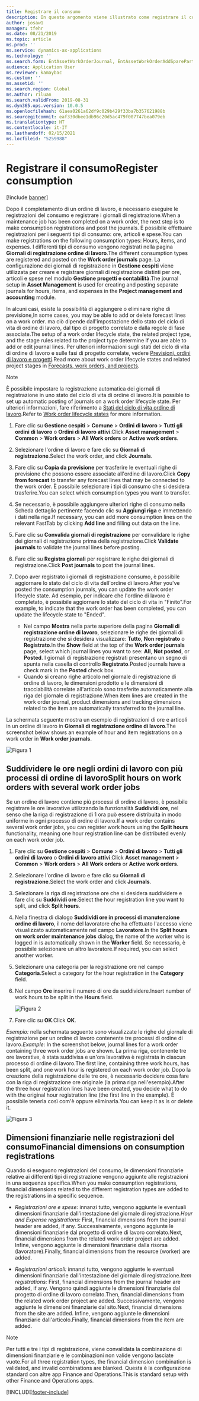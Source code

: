 ```yaml
---
title: Registrare il consumo
description: In questo argomento viene illustrato come registrare il consumo in Gestione cespiti.
author: josaw1
manager: tfehr
ms.date: 08/21/2019
ms.topic: article
ms.prod: ''
ms.service: dynamics-ax-applications
ms.technology: ''
ms.search.form: EntAssetWorkOrderJournal, EntAssetWorkOrderAddSparePart
audience: Application User
ms.reviewer: kamaybac
ms.custom: ''
ms.assetid: ''
ms.search.region: Global
ms.author: riluan
ms.search.validFrom: 2019-08-31
ms.dyn365.ops.version: 10.0.5
ms.openlocfilehash: 61aea0261a62df9c029b429f33ba7b357621988b
ms.sourcegitcommit: eaf330dbee1db96c20d5ac479f007747bea079eb
ms.translationtype: HT
ms.contentlocale: it-IT
ms.lasthandoff: 02/15/2021
ms.locfileid: "5259988"
---
```

# <a name="register-consumption"></a><span data-ttu-id="aac21-103">Registrare il consumo</span><span class="sxs-lookup"><span data-stu-id="aac21-103">Register consumption</span></span>

[!include [banner](../../includes/banner.md)]

 

<span data-ttu-id="aac21-104">Dopo il completamento di un ordine di lavoro, è necessario eseguire le registrazioni del consumo e registrare i giornali di registrazione.</span><span class="sxs-lookup"><span data-stu-id="aac21-104">When a maintenance job has been completed on a work order, the next step is to make consumption registrations and post the journals.</span></span> <span data-ttu-id="aac21-105">È possibile effettuare registrazioni per i seguenti tipi di consumo: ore, articoli e spese.</span><span class="sxs-lookup"><span data-stu-id="aac21-105">You can make registrations on the following consumption types: Hours, items, and expenses.</span></span> <span data-ttu-id="aac21-106">I differenti tipi di consumo vengono registrati nella pagina **Giornali di registrazione ordine di lavoro**.</span><span class="sxs-lookup"><span data-stu-id="aac21-106">The different consumption types are registered and posted on the **Work order journals** page.</span></span> <span data-ttu-id="aac21-107">La configurazione dei giornali di registrazione in **Gestione cespiti** viene utilizzata per creare e registrare giornali di registrazione distinti per ore, articoli e spese nel modulo **Gestione progetti e contabilità**.</span><span class="sxs-lookup"><span data-stu-id="aac21-107">The journal setup in **Asset Management** is used for creating and posting separate journals for hours, items, and expenses in the **Project management and accounting** module.</span></span>

<span data-ttu-id="aac21-108">In alcuni casi, esiste la possibilità di aggiungere o eliminare righe di previsione,</span><span class="sxs-lookup"><span data-stu-id="aac21-108">In some cases, you may be able to add or delete forecast lines on a work order.</span></span> <span data-ttu-id="aac21-109">ma ciò dipende dall'impostazione dello stato del ciclo di vita di ordine di lavoro, dal tipo di progetto correlato e dalla regole di fase associate.</span><span class="sxs-lookup"><span data-stu-id="aac21-109">The setup of a work order lifecycle state, the related project type, and the stage rules related to the project type determine if you are able to add or edit journal lines.</span></span> <span data-ttu-id="aac21-110">Per ulteriori informazioni sugli stati del ciclo di vita di ordine di lavoro e sulle fasi di progetto correlate, vedere [Previsioni, ordini di lavoro e progetti](../integration-to-project-management-and-accounting/forecasts-work-orders-and-projects.md).</span><span class="sxs-lookup"><span data-stu-id="aac21-110">Read more about work order lifecycle states and related project stages in [Forecasts, work orders, and projects](../integration-to-project-management-and-accounting/forecasts-work-orders-and-projects.md).</span></span>

>[!NOTE]
><span data-ttu-id="aac21-111">È possibile impostare la registrazione automatica dei giornali di registrazione in uno stato del ciclo di vita di ordine di lavoro.</span><span class="sxs-lookup"><span data-stu-id="aac21-111">It is possible to set up automatic posting of journals on a work order lifecycle state.</span></span> <span data-ttu-id="aac21-112">Per ulteriori informazioni, fare riferimento a [Stati del ciclo di vita ordine di lavoro](../setup-for-work-orders/work-order-lifecycle-states.md).</span><span class="sxs-lookup"><span data-stu-id="aac21-112">Refer to [Work order lifecycle states](../setup-for-work-orders/work-order-lifecycle-states.md) for more information.</span></span>

1. <span data-ttu-id="aac21-113">Fare clic su **Gestione cespiti** > **Comune** > **Ordini di lavoro** > **Tutti gli ordini di lavoro** o **Ordini di lavoro attivi**.</span><span class="sxs-lookup"><span data-stu-id="aac21-113">Click **Asset management** > **Common** > **Work orders** > **All Work orders** or **Active work orders**.</span></span>

2. <span data-ttu-id="aac21-114">Selezionare l'ordine di lavoro e fare clic su **Giornali di registrazione**.</span><span class="sxs-lookup"><span data-stu-id="aac21-114">Select the work order, and click **Journals**.</span></span>

3. <span data-ttu-id="aac21-115">Fare clic su **Copia da previsione** per trasferire le eventuali righe di previsione che possono essere associate all'ordine di lavoro.</span><span class="sxs-lookup"><span data-stu-id="aac21-115">Click **Copy from forecast** to transfer any forecast lines that may be connected to the work order.</span></span> <span data-ttu-id="aac21-116">È possibile selezionare i tipi di consumo che si desidera trasferire.</span><span class="sxs-lookup"><span data-stu-id="aac21-116">You can select which consumption types you want to transfer.</span></span>

4. <span data-ttu-id="aac21-117">Se necessario, è possibile aggiungere ulteriori righe di consumo nella Scheda dettaglio pertinente facendo clic su **Aggiungi riga** e immettendo i dati nella riga.</span><span class="sxs-lookup"><span data-stu-id="aac21-117">If necessary, you can add more consumption lines on the relevant FastTab by clicking **Add line** and filling out data on the line.</span></span>

5. <span data-ttu-id="aac21-118">Fare clic su **Convalida giornali di registrazione** per convalidare le righe dei giornali di registrazione prima della registrazione.</span><span class="sxs-lookup"><span data-stu-id="aac21-118">Click **Validate journals** to validate the journal lines before posting.</span></span>

6. <span data-ttu-id="aac21-119">Fare clic su **Registra giornali** per registrare le righe dei giornali di registrazione.</span><span class="sxs-lookup"><span data-stu-id="aac21-119">Click **Post journals** to post the journal lines.</span></span>

7. <span data-ttu-id="aac21-120">Dopo aver registrato i giornali di registrazione consumo, è possibile aggiornare lo stato del ciclo di vita dell'ordine di lavoro.</span><span class="sxs-lookup"><span data-stu-id="aac21-120">After you've posted the consumption journals, you can update the work order lifecycle state.</span></span> <span data-ttu-id="aac21-121">Ad esempio, per indicare che l'ordine di lavoro è completato, è possibile aggiornare lo stato del ciclo di vita in "Finito".</span><span class="sxs-lookup"><span data-stu-id="aac21-121">For example, to indicate that the work order has been completed, you can update the lifecycle state to "Ended".</span></span>

    - <span data-ttu-id="aac21-122">Nel campo **Mostra** nella parte superiore della pagina **Giornali di registrazione ordine di lavoro**, selezionare le righe dei giornali di registrazione che si desidera visualizzare: **Tutto**, **Non registrato** o **Registrato**.</span><span class="sxs-lookup"><span data-stu-id="aac21-122">In the **Show** field at the top of the **Work order journals** page, select which journal lines you want to see: **All**, **Not posted**, or **Posted**.</span></span> <span data-ttu-id="aac21-123">I giornali di registrazione registrati presentano un segno di spunta nella casella di controllo **Registrato**.</span><span class="sxs-lookup"><span data-stu-id="aac21-123">Posted journals have a check mark in the **Posted** check box.</span></span>  
    - <span data-ttu-id="aac21-124">Quando si creano righe articolo nel giornale di registrazione di ordine di lavoro, le dimensioni prodotto e le dimensioni di tracciabilità correlate all'articolo sono trasferite automaticamente alla riga del giornale di registrazione.</span><span class="sxs-lookup"><span data-stu-id="aac21-124">When item lines are created in the work order journal, product dimensions and tracking dimensions related to the item are automatically transferred to the journal line.</span></span>  

<span data-ttu-id="aac21-125">La schermata seguente mostra un esempio di registrazioni di ore e articoli in un ordine di lavoro in **Giornali di registrazione ordine di lavoro**.</span><span class="sxs-lookup"><span data-stu-id="aac21-125">The screenshot below shows an example of hour and item registrations on a work order in **Work order journals**.</span></span>

![Figura 1](media/01-consumption.png)


## <a name="split-hours-on-work-orders-with-several-work-order-jobs"></a><span data-ttu-id="aac21-127">Suddividere le ore negli ordini di lavoro con più processi di ordine di lavoro</span><span class="sxs-lookup"><span data-stu-id="aac21-127">Split hours on work orders with several work order jobs</span></span>

<span data-ttu-id="aac21-128">Se un ordine di lavoro contiene più processi di ordine di lavoro, è possibile registrare le ore lavorative utilizzando la funzionalità **Suddividi ore**, nel senso che la riga di registrazione di 1 ora può essere distribuita in modo uniforme in ogni processo di ordine di lavoro.</span><span class="sxs-lookup"><span data-stu-id="aac21-128">If a work order contains several work order jobs, you can register work hours using the **Split hours** functionality, meaning one hour registration line can be distributed evenly on each work order job.</span></span>

1. <span data-ttu-id="aac21-129">Fare clic su **Gestione cespiti** > **Comune** > **Ordini di lavoro** > **Tutti gli ordini di lavoro** o **Ordini di lavoro attivi**.</span><span class="sxs-lookup"><span data-stu-id="aac21-129">Click **Asset management** > **Common** > **Work orders** > **All Work orders** or **Active work orders**.</span></span>

2. <span data-ttu-id="aac21-130">Selezionare l'ordine di lavoro e fare clic su **Giornali di registrazione**.</span><span class="sxs-lookup"><span data-stu-id="aac21-130">Select the work order and click **Journals**.</span></span>

3. <span data-ttu-id="aac21-131">Selezionare la riga di registrazione ore che si desidera suddividere e fare clic su **Suddividi ore**.</span><span class="sxs-lookup"><span data-stu-id="aac21-131">Select the hour registration line you want to split, and click **Split hours**.</span></span>

4. <span data-ttu-id="aac21-132">Nella finestra di dialogo **Suddividi ore in processi di manutenzione ordine di lavoro**, il nome del lavoratore che ha effettuato l'accesso viene visualizzato automaticamente nel campo **Lavoratore**.</span><span class="sxs-lookup"><span data-stu-id="aac21-132">In the **Split hours on work order maintenance jobs** dialog, the name of the worker who is logged in is automatically shown in the **Worker** field.</span></span> <span data-ttu-id="aac21-133">Se necessario, è possibile selezionare un altro lavoratore.</span><span class="sxs-lookup"><span data-stu-id="aac21-133">If required, you can select another worker.</span></span>

5. <span data-ttu-id="aac21-134">Selezionare una categoria per la registrazione ore nel campo **Categoria**.</span><span class="sxs-lookup"><span data-stu-id="aac21-134">Select a category for the hour registration in the **Category** field.</span></span>

6. <span data-ttu-id="aac21-135">Nel campo **Ore** inserire il numero di ore da suddividere.</span><span class="sxs-lookup"><span data-stu-id="aac21-135">Insert number of work hours to be split in the **Hours** field.</span></span>

    ![Figura 2](media/02-consumption.png)

7. <span data-ttu-id="aac21-137">Fare clic su **OK**.</span><span class="sxs-lookup"><span data-stu-id="aac21-137">Click **OK**.</span></span>

<span data-ttu-id="aac21-138">*Esempio:* nella schermata seguente sono visualizzate le righe del giornale di registrazione per un ordine di lavoro contenente tre processi di ordine di lavoro.</span><span class="sxs-lookup"><span data-stu-id="aac21-138">*Example:* In the screenshot below, journal lines for a work order containing three work order jobs are shown.</span></span> <span data-ttu-id="aac21-139">La prima riga, contenente tre ore lavorative, è stata suddivisa e un'ora lavorativa è registrata in ciascun processo di ordine di lavoro.</span><span class="sxs-lookup"><span data-stu-id="aac21-139">The first line, containing three work hours, has been split, and one work hour is registered on each work order job.</span></span> <span data-ttu-id="aac21-140">Dopo la creazione della registrazione delle tre ore, è necessario decidere cosa fare con la riga di registrazione ore originale (la prima riga nell'esempio).</span><span class="sxs-lookup"><span data-stu-id="aac21-140">After the three hour registration lines have been created, you decide what to do with the original hour registration line (the first line in the example).</span></span> <span data-ttu-id="aac21-141">È possibile tenerla così com'è oppure eliminarla.</span><span class="sxs-lookup"><span data-stu-id="aac21-141">You can keep it as is or delete it.</span></span> 

![Figura 3](media/03-consumption.png)

## <a name="financial-dimensions-on-consumption-registrations"></a><span data-ttu-id="aac21-143">Dimensioni finanziarie nelle registrazioni del consumo</span><span class="sxs-lookup"><span data-stu-id="aac21-143">Financial dimensions on consumption registrations</span></span>

<span data-ttu-id="aac21-144">Quando si eseguono registrazioni del consumo, le dimensioni finanziarie relative ai differenti tipi di registrazione vengono aggiunte alle registrazioni in una sequenza specifica.</span><span class="sxs-lookup"><span data-stu-id="aac21-144">When you make consumption registrations, financial dimensions related to the different registration types are added to the registrations in a specific sequence.</span></span> 

- <span data-ttu-id="aac21-145">*Registrazioni ore e spese:* innanzi tutto, vengono aggiunte le eventuali dimensioni finanziarie dall'intestazione del giornale di registrazione.</span><span class="sxs-lookup"><span data-stu-id="aac21-145">*Hour and Expense registrations:* First, financial dimensions from the journal header are added, if any.</span></span> <span data-ttu-id="aac21-146">Successivamente, vengono aggiunte le dimensioni finanziarie dal progetto di ordine di lavoro correlato.</span><span class="sxs-lookup"><span data-stu-id="aac21-146">Next, financial dimensions from the related work order project are added.</span></span> <span data-ttu-id="aac21-147">Infine, vengono aggiunte le dimensioni finanziarie dalla risorsa (lavoratore).</span><span class="sxs-lookup"><span data-stu-id="aac21-147">Finally, financial dimensions from the resource (worker) are added.</span></span>

- <span data-ttu-id="aac21-148">*Registrazioni articoli:* innanzi tutto, vengono aggiunte le eventuali dimensioni finanziarie dall'intestazione del giornale di registrazione.</span><span class="sxs-lookup"><span data-stu-id="aac21-148">*Item registrations:* First, financial dimensions from the journal header are added, if any.</span></span> <span data-ttu-id="aac21-149">Vengono quindi aggiunte le dimensioni finanziarie dal progetto di ordine di lavoro correlato.</span><span class="sxs-lookup"><span data-stu-id="aac21-149">Then, financial dimensions from the related work order project are added.</span></span> <span data-ttu-id="aac21-150">Successivamente, vengono aggiunte le dimensioni finanziarie dal sito.</span><span class="sxs-lookup"><span data-stu-id="aac21-150">Next, financial dimensions from the site are added.</span></span> <span data-ttu-id="aac21-151">Infine, vengono aggiunte le dimensioni finanziarie dall'articolo.</span><span class="sxs-lookup"><span data-stu-id="aac21-151">Finally, financial dimensions from the item are added.</span></span>

>[!NOTE]
><span data-ttu-id="aac21-152">Per tutti e tre i tipi di registrazione, viene convalidata la combinazione di dimensioni finanziarie e le combinazioni non valide vengono lasciate vuote.</span><span class="sxs-lookup"><span data-stu-id="aac21-152">For all three registration types, the financial dimension combination is validated, and invalid combinations are blanked.</span></span> <span data-ttu-id="aac21-153">Questa è la configurazione standard con altre app Finance and Operations.</span><span class="sxs-lookup"><span data-stu-id="aac21-153">This is standard setup with other Finance and Operations apps.</span></span>



[!INCLUDE[footer-include](../../../includes/footer-banner.md)]